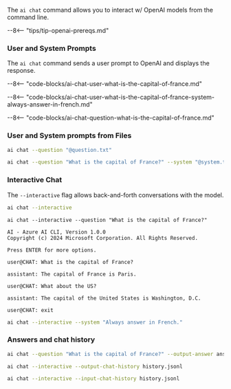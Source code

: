 The `ai chat` command allows you to interact w/ OpenAI models from the command line.  

--8<-- "tips/tip-openai-prereqs.md"

### User and System Prompts

The `ai chat` command sends a user prompt to OpenAI and displays the response.

--8<-- "code-blocks/ai-chat-user-what-is-the-capital-of-france.md"

--8<-- "code-blocks/ai-chat-user-what-is-the-capital-of-france-system-always-answer-in-french.md"

--8<-- "code-blocks/ai-chat-question-what-is-the-capital-of-france.md"

### User and System prompts from Files

``` bash title="User prompt from a file"
ai chat --question "@question.txt"
```

``` bash title="System prompt from a file"
ai chat --question "What is the capital of France?" --system "@system.txt"
```

### Interactive Chat

The `--interactive` flag allows back-and-forth conversations with the model.

``` bash title="Interactive chat"
ai chat --interactive
```

``` { .bash .cli-command title="Interactive with an initial question" }
ai chat --interactive --question "What is the capital of France?"
```

``` { .plaintext .cli-output }
AI - Azure AI CLI, Version 1.0.0
Copyright (c) 2024 Microsoft Corporation. All Rights Reserved.

Press ENTER for more options.

user@CHAT: What is the capital of France?

assistant: The capital of France is Paris.

user@CHAT: What about the US?

assistant: The capital of the United States is Washington, D.C.

user@CHAT: exit

```


``` bash title="Interactive with a system prompt"
ai chat --interactive --system "Always answer in French."
```

### Answers and chat history

``` bash title="Output answer to a file"
ai chat --question "What is the capital of France?" --output-answer answer.txt
```

``` bash title="Output chat history to a file"
ai chat --interactive --output-chat-history history.jsonl
```

``` bash title="Input chat history from a file"
ai chat --interactive --input-chat-history history.jsonl
```
